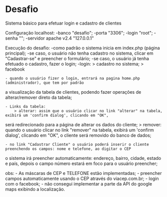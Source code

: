 # Desafio

Sistema básico para efetuar login e cadastro de clientes

Configuração localhost: 
 -banco "desafio";
 -porta "3306";
 -login "root";
 -senha "";
 -servidor apache v2.4 "127.0.0.1"
	
Execução do desafio: 
 -como padrão o sistema inicia em index.php (página principal); 
 -se caso, o usuário não tenha cadastro no sistema, clicar em "Cadastrar-se" e preencher o formulário;
 -se caso, o usuário já tenha efetuado o cadastro, fazer o login;
 -login: 
	> cadastro no sistema;
	> facebook
		
	- quando o usuário fizer o login, entrará na pagina home.php (administrador), que tem por padrão
a visualização da tabela de clientes, podendo fazer operações de alterar/remover direto da tabela;

	- Links da tabela:
		> alterar: assim que o usuário clicar no link "alterar" na tabela, exibirá um 'confirm dialog', clicando em "OK",
será redirecionado para a página de alterar os dados do cliente;
		> remover: quando o usuário clicar no link "remover" na tabela, exibirá um 'confirm dialog', clicando em "OK",
o cliente será removido do banco de dados;
		
	- no link "Cadastrar Cliente" o usuário poderá inserir o cliente preenchendo os campos: nome e telefone, ao digitar o CEP
o sistema irá preencher automaticamente: endereço, bairro, cidade, estado e país, depois o campo número estará em foco
para o usuário preencher;


obs: 
	- As máscaras de CEP e TELEFONE estão implementadas;
	- preencher campos automaticamente usando o CEP através do viacep.com.br;
	- login com o facebook;
	- não consegui implementar a parte da API do google maps exibindo a localização.
